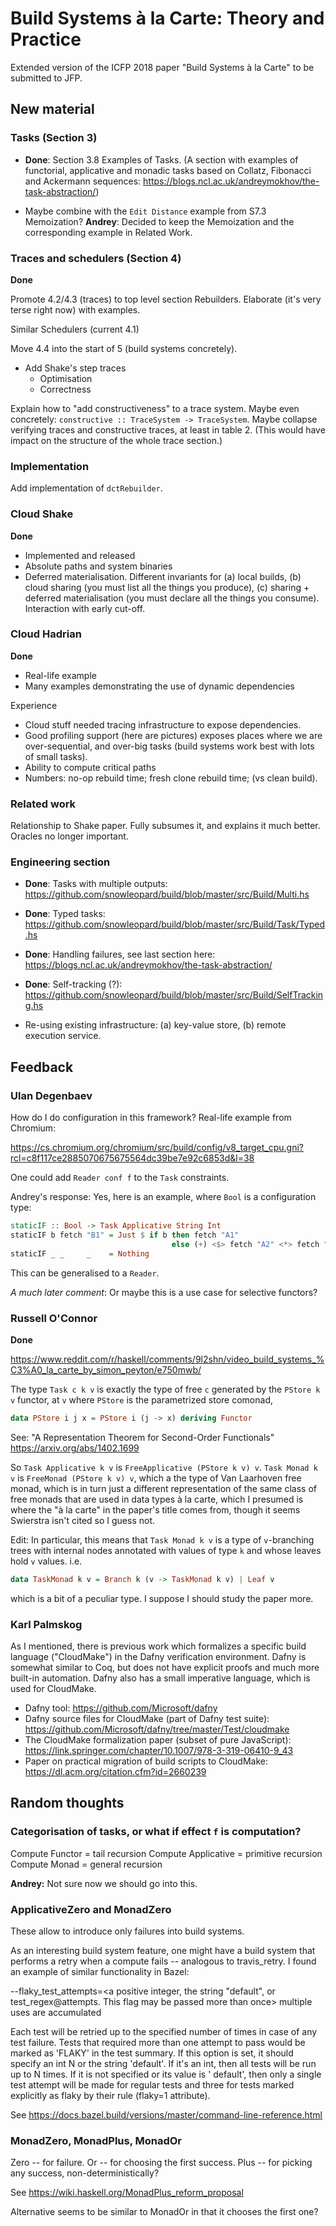# Build Systems à la Carte: Theory and Practice

Extended version of the ICFP 2018 paper "Build Systems à la Carte" to be
submitted to JFP.

## New material

### Tasks (Section 3)

* **Done**: Section 3.8 Examples of Tasks. (A section with examples of
  functorial, applicative and monadic tasks based on Collatz, Fibonacci and
  Ackermann sequences: https://blogs.ncl.ac.uk/andreymokhov/the-task-abstraction/)

* Maybe combine with the `Edit Distance` example from S7.3 Memoization?
  **Andrey**: Decided to keep the Memoization and the corresponding example in Related Work.

### Traces and schedulers (Section 4)

**Done**

Promote 4.2/4.3 (traces) to top level section Rebuilders. Elaborate (it's very
terse right now) with examples.

Similar Schedulers (current 4.1)

Move 4.4 into the start of 5 (build systems concretely).

* Add Shake's step traces
  * Optimisation
  * Correctness

Explain how to "add constructiveness" to a trace system. Maybe even concretely:
`constructive :: TraceSystem -> TraceSystem`. Maybe collapse verifying traces
and constructive traces, at least in table 2.
(This would have impact on the structure of the whole trace section.)

### Implementation

Add implementation of `dctRebuilder`.

### Cloud Shake

**Done**

* Implemented and released
* Absolute paths and system binaries
* Deferred materialisation. Different invariants for (a) local builds, (b) cloud
  sharing (you must list all the things you produce), (c) sharing + deferred
  materialisation (you must declare all the things you consume). Interaction
  with early cut-off.

### Cloud Hadrian

**Done**

* Real-life example
* Many examples demonstrating the use of dynamic dependencies

Experience
* Cloud stuff needed tracing infrastructure to expose dependencies.
* Good profiling support (here are pictures) exposes places where we are
  over-sequential, and over-big tasks (build systems work best with lots of
  small tasks).
* Ability to compute critical paths
* Numbers: no-op rebuild time; fresh clone rebuild time; (vs clean build).

### Related work

Relationship to Shake paper. Fully subsumes it, and explains it much better.
Oracles no longer important.

### Engineering section

* **Done**: Tasks with multiple outputs:
  https://github.com/snowleopard/build/blob/master/src/Build/Multi.hs

* **Done**: Typed tasks:
  https://github.com/snowleopard/build/blob/master/src/Build/Task/Typed.hs

* **Done**: Handling failures, see last section here:
  https://blogs.ncl.ac.uk/andreymokhov/the-task-abstraction/

* **Done**: Self-tracking (?):
  https://github.com/snowleopard/build/blob/master/src/Build/SelfTracking.hs

* Re-using existing infrastructure: (a) key-value store, (b) remote execution service.


## Feedback

### Ulan Degenbaev

How do I do configuration in this framework? Real-life example from Chromium:

https://cs.chromium.org/chromium/src/build/config/v8_target_cpu.gni?rcl=c8f117ce2885070675675564dc39be7e92c6853d&l=38

One could add `Reader conf f` to the `Task` constraints.

Andrey's response: Yes, here is an example, where `Bool` is a configuration type:

```haskell
staticIF :: Bool -> Task Applicative String Int
staticIF b fetch "B1" = Just $ if b then fetch "A1"
                                    else (+) <$> fetch "A2" <*> fetch "A3"
staticIF _ _     _    = Nothing
```

This can be generalised to a `Reader`.

*A much later comment*: Or maybe this is a use case for selective functors?

### Russell O'Connor

**Done**

https://www.reddit.com/r/haskell/comments/9l2shn/video_build_systems_%C3%A0_la_carte_by_simon_peyton/e750mwb/

The type `Task c k v` is exactly the type of free `c` generated by the
`PStore k v` functor, at `v` where `PStore` is the parametrized store comonad,

```haskell
data PStore i j x = PStore i (j -> x) deriving Functor
```

See: "A Representation Theorem for Second-Order Functionals"
https://arxiv.org/abs/1402.1699

So `Task Applicative k v` is `FreeApplicative (PStore k v) v`. `Task Monad k v`
is `FreeMonad (PStore k v) v`, which a the type of Van Laarhoven free monad,
which is in turn just a different representation of the same class of free
monads that are used in data types à la carte, which I presumed is where the
"à la carte" in the paper's title comes from, though it seems Swierstra isn't
cited so I guess not.

Edit: In particular, this means that `Task Monad k v` is a type of `v`-branching
trees with internal nodes annotated with values of type `k` and whose leaves
hold `v` values. i.e.

```haskell
data TaskMonad k v = Branch k (v -> TaskMonad k v) | Leaf v
```

which is a bit of a peculiar type. I suppose I should study the paper more.

### Karl Palmskog

As I mentioned, there is previous work which formalizes a specific build
language ("CloudMake") in the Dafny verification environment. Dafny is
somewhat similar to Coq, but does not have explicit proofs and much more
built-in automation. Dafny also has a small imperative language, which
is used for CloudMake.

- Dafny tool: https://github.com/Microsoft/dafny
- Dafny source files for CloudMake (part of Dafny test suite):
https://github.com/Microsoft/dafny/tree/master/Test/cloudmake
- The CloudMake formalization paper (subset of pure JavaScript):
https://link.springer.com/chapter/10.1007/978-3-319-06410-9_43
- Paper on practical migration of build scripts to CloudMake:
https://dl.acm.org/citation.cfm?id=2660239

## Random thoughts

### Categorisation of tasks, or what if effect `f` is computation?

Compute Functor = tail recursion
Compute Applicative = primitive recursion
Compute Monad = general recursion

**Andrey:** Not sure now we should go into this.

### ApplicativeZero and MonadZero

These allow to introduce only failures into build systems.

As an interesting build system feature, one might have a build system that
performs a retry when a compute fails -- analogous to travis_retry. I found
an example of similar functionality in Bazel:

--flaky_test_attempts=<a positive integer, the string "default", or
test_regex@attempts. This flag may be passed more than once> multiple uses are
accumulated

Each test will be retried up to the specified number of times in case of any
test failure. Tests that required more than one attempt to pass would be marked
as 'FLAKY' in the test summary. If this option is set, it should specify an int
N or the string 'default'. If it's an int, then all tests will be run up to N
times. If it is not specified or its value is ' default', then only a single
test attempt will be made for regular tests and three for tests marked
explicitly as flaky by their rule (flaky=1 attribute).

See https://docs.bazel.build/versions/master/command-line-reference.html

### MonadZero, MonadPlus, MonadOr

Zero -- for failure.
Or -- for choosing the first success.
Plus -- for picking any success, non-deterministically?

See https://wiki.haskell.org/MonadPlus_reform_proposal

Alternative seems to be similar to MonadOr in that it chooses the first one?
